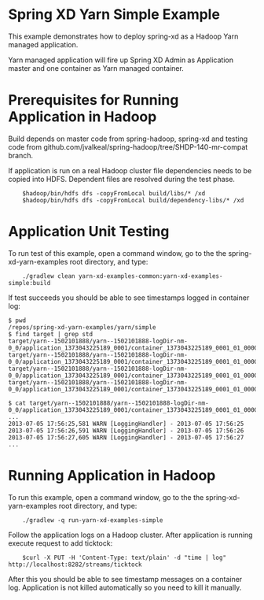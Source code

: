 Spring XD Yarn Simple Example
=============================

This example demonstrates how to deploy spring-xd as a Hadoop Yarn managed application.

Yarn managed application will fire up Spring XD Admin as Application master and one container as Yarn managed container.

# Prerequisites for Running Application in Hadoop

Build depends on master code from spring-hadoop, spring-xd and testing code from github.com/jvalkeal/spring-hadoop/tree/SHDP-140-mr-compat branch.

If application is run on a real Hadoop cluster file dependencies needs to be copied into HDFS. Dependent files are resolved during the test phase.

		$hadoop/bin/hdfs dfs -copyFromLocal build/libs/* /xd
		$hadoop/bin/hdfs dfs -copyFromLocal build/dependency-libs/* /xd
		

# Application Unit Testing

To run test of this example, open a command window, go to the the spring-xd-yarn-examples root directory, and type:

		./gradlew clean yarn-xd-examples-common:yarn-xd-examples-simple:build
		
If test succeeds you should be able to see timestamps logged in container log:

```
$ pwd
/repos/spring-xd-yarn-examples/yarn/simple
$ find target | grep std
target/yarn--1502101888/yarn--1502101888-logDir-nm-0_0/application_1373043225189_0001/container_1373043225189_0001_01_000002/Container.stdout
target/yarn--1502101888/yarn--1502101888-logDir-nm-0_0/application_1373043225189_0001/container_1373043225189_0001_01_000002/Container.stderr
target/yarn--1502101888/yarn--1502101888-logDir-nm-0_0/application_1373043225189_0001/container_1373043225189_0001_01_000001/Appmaster.stderr
target/yarn--1502101888/yarn--1502101888-logDir-nm-0_0/application_1373043225189_0001/container_1373043225189_0001_01_000001/Appmaster.stdout

$ cat target/yarn--1502101888/yarn--1502101888-logDir-nm-0_0/application_1373043225189_0001/container_1373043225189_0001_01_000002/Container.stdout
...
2013-07-05 17:56:25,581 WARN [LoggingHandler] - 2013-07-05 17:56:25
2013-07-05 17:56:26,591 WARN [LoggingHandler] - 2013-07-05 17:56:26
2013-07-05 17:56:27,605 WARN [LoggingHandler] - 2013-07-05 17:56:27
...
```


# Running Application in Hadoop

To run this example, open a command window, go to the the spring-xd-yarn-examples root directory, and type:

		./gradlew -q run-yarn-xd-examples-simple

Follow the application logs on a Hadoop cluster. After application is running execute request to add ticktock:

		$curl -X PUT -H 'Content-Type: text/plain' -d "time | log" http://localhost:8282/streams/ticktock

After this you should be able to see timestamp messages on a container log. Application is not killed automatically so you need to kill it manually.
	
